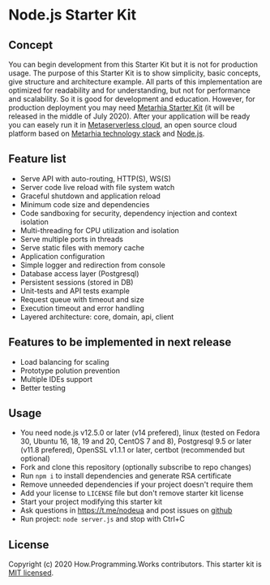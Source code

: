 # Node.js Starter Kit

## Concept

You can begin development from this Starter Kit but it is not for production
usage. The purpose of this Starter Kit is to show simplicity, basic concepts,
give structure and architecture example. All parts of this implementation are
optimized for readability and for understanding, but not for performance and
scalability.
So it is good for development and education. However, for production deployment
you may need [Metarhia Starter Kit](https://github.com/metarhia/StarterKit)
(it will be released in the middle of July 2020). After your application will be
ready you can easely run it in
[Metaserverless cloud](https://github.com/Metaserverless), an open source cloud
platform based on [Metarhia technology stack](https://github.com/metarhia) and
[Node.js](https://nodejs.org/en/).

## Feature list

- Serve API with auto-routing, HTTP(S), WS(S)
- Server code live reload with file system watch
- Graceful shutdown and application reload
- Minimum code size and dependencies
- Code sandboxing for security, dependency injection and context isolation
- Multi-threading for CPU utilization and isolation
- Serve multiple ports in threads
- Serve static files with memory cache
- Application configuration
- Simple logger and redirection from console
- Database access layer (Postgresql)
- Persistent sessions (stored in DB)
- Unit-tests and API tests example
- Request queue with timeout and size
- Execution timeout and error handling
- Layered architecture: core, domain, api, client

## Features to be implemented in next release

- Load balancing for scaling
- Prototype polution prevention
- Multiple IDEs support
- Better testing

## Usage

- You need node.js v12.5.0 or later (v14 prefered), linux (tested on Fedora 30,
Ubuntu 16, 18, 19 and 20, CentOS 7 and 8), Postgresql 9.5 or later (v11.8
prefered), OpenSSL v1.1.1 or later, certbot (recommended but optional)
- Fork and clone this repository (optionally subscribe to repo changes)
- Run `npm i` to install dependencies and generate RSA certificate
- Remove unneeded dependencies if your project doesn't require them
- Add your license to `LICENSE` file but don't remove starter kit license
- Start your project modifying this starter kit
- Ask questions in https://t.me/nodeua and post issues on
[github](https://github.com/HowProgrammingWorks/NodejsStarterKit/issues)
- Run project: `node server.js` and stop with Ctrl+C

## License

Copyright (c) 2020 How.Programming.Works contributors.
This starter kit is [MIT licensed](./LICENSE).
